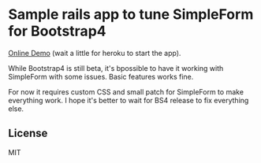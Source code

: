 # Sample rails app to tune SimpleForm for Bootstrap4

[Online Demo](https://rails-sf-bs4.herokuapp.com/) (wait a little for heroku to start the app).

While Bootstrap4 is still beta, it's bpossible to have it working with SimpleForm with some issues.
Basic features works fine.

For now it requires custom CSS and small patch for SimpleForm to make everything work.
I hope it's better to wait for BS4 release to fix everything else.

## License

MIT
